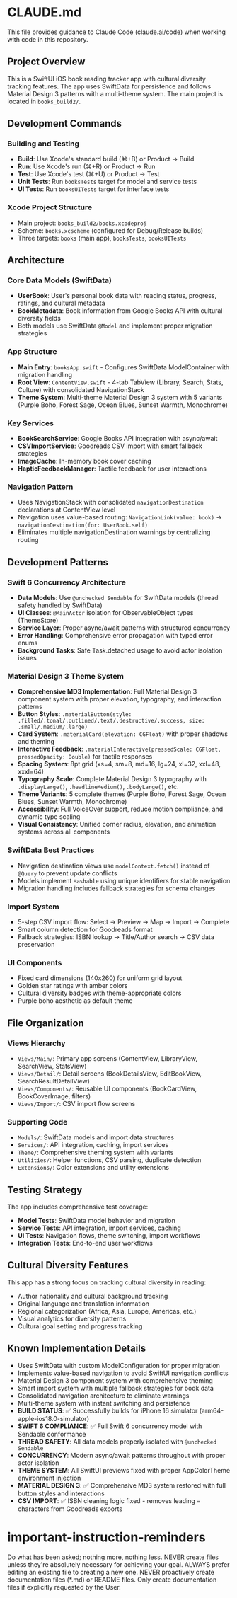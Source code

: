 # CLAUDE.md

This file provides guidance to Claude Code (claude.ai/code) when working with code in this repository.

## Project Overview

This is a SwiftUI iOS book reading tracker app with cultural diversity tracking features. The app uses SwiftData for persistence and follows Material Design 3 patterns with a multi-theme system. The main project is located in `books_build2/`.

## Development Commands

### Building and Testing
- **Build**: Use Xcode's standard build (⌘+B) or Product → Build
- **Run**: Use Xcode's run (⌘+R) or Product → Run  
- **Test**: Use Xcode's test (⌘+U) or Product → Test
- **Unit Tests**: Run `booksTests` target for model and service tests
- **UI Tests**: Run `booksUITests` target for interface tests

### Xcode Project Structure
- Main project: `books_build2/books.xcodeproj`
- Scheme: `books.xcscheme` (configured for Debug/Release builds)
- Three targets: `books` (main app), `booksTests`, `booksUITests`

## Architecture

### Core Data Models (SwiftData)
- **UserBook**: User's personal book data with reading status, progress, ratings, and cultural metadata
- **BookMetadata**: Book information from Google Books API with cultural diversity fields
- Both models use SwiftData `@Model` and implement proper migration strategies

### App Structure
- **Main Entry**: `booksApp.swift` - Configures SwiftData ModelContainer with migration handling
- **Root View**: `ContentView.swift` - 4-tab TabView (Library, Search, Stats, Culture) with consolidated NavigationStack
- **Theme System**: Multi-theme Material Design 3 system with 5 variants (Purple Boho, Forest Sage, Ocean Blues, Sunset Warmth, Monochrome)

### Key Services
- **BookSearchService**: Google Books API integration with async/await
- **CSVImportService**: Goodreads CSV import with smart fallback strategies
- **ImageCache**: In-memory book cover caching
- **HapticFeedbackManager**: Tactile feedback for user interactions

### Navigation Pattern
- Uses NavigationStack with consolidated `navigationDestination` declarations at ContentView level
- Navigation uses value-based routing: `NavigationLink(value: book)` → `navigationDestination(for: UserBook.self)`
- Eliminates multiple navigationDestination warnings by centralizing routing

## Development Patterns

### Swift 6 Concurrency Architecture
- **Data Models**: Use `@unchecked Sendable` for SwiftData models (thread safety handled by SwiftData)
- **UI Classes**: `@MainActor` isolation for ObservableObject types (ThemeStore)
- **Service Layer**: Proper async/await patterns with structured concurrency
- **Error Handling**: Comprehensive error propagation with typed error enums
- **Background Tasks**: Safe Task.detached usage to avoid actor isolation issues

### Material Design 3 Theme System
- **Comprehensive MD3 Implementation**: Full Material Design 3 component system with proper elevation, typography, and interaction patterns
- **Button Styles**: `.materialButton(style: .filled/.tonal/.outlined/.text/.destructive/.success, size: .small/.medium/.large)`
- **Card System**: `.materialCard(elevation: CGFloat)` with proper shadows and theming
- **Interactive Feedback**: `.materialInteractive(pressedScale: CGFloat, pressedOpacity: Double)` for tactile responses
- **Spacing System**: 8pt grid (xs=4, sm=8, md=16, lg=24, xl=32, xxl=48, xxxl=64)
- **Typography Scale**: Complete Material Design 3 typography with `.displayLarge()`, `.headlineMedium()`, `.bodyLarge()`, etc.
- **Theme Variants**: 5 complete themes (Purple Boho, Forest Sage, Ocean Blues, Sunset Warmth, Monochrome)
- **Accessibility**: Full VoiceOver support, reduce motion compliance, and dynamic type scaling
- **Visual Consistency**: Unified corner radius, elevation, and animation systems across all components

### SwiftData Best Practices
- Navigation destination views use `modelContext.fetch()` instead of `@Query` to prevent update conflicts
- Models implement `Hashable` using unique identifiers for stable navigation
- Migration handling includes fallback strategies for schema changes

### Import System
- 5-step CSV import flow: Select → Preview → Map → Import → Complete
- Smart column detection for Goodreads format
- Fallback strategies: ISBN lookup → Title/Author search → CSV data preservation

### UI Components
- Fixed card dimensions (140x260) for uniform grid layout
- Golden star ratings with amber colors
- Cultural diversity badges with theme-appropriate colors
- Purple boho aesthetic as default theme

## File Organization

### Views Hierarchy
- `Views/Main/`: Primary app screens (ContentView, LibraryView, SearchView, StatsView)
- `Views/Detail/`: Detail screens (BookDetailsView, EditBookView, SearchResultDetailView)
- `Views/Components/`: Reusable UI components (BookCardView, BookCoverImage, filters)
- `Views/Import/`: CSV import flow screens

### Supporting Code
- `Models/`: SwiftData models and import data structures
- `Services/`: API integration, caching, import services
- `Theme/`: Comprehensive theming system with variants
- `Utilities/`: Helper functions, CSV parsing, duplicate detection
- `Extensions/`: Color extensions and utility extensions

## Testing Strategy

The app includes comprehensive test coverage:
- **Model Tests**: SwiftData model behavior and migration
- **Service Tests**: API integration, import services, caching
- **UI Tests**: Navigation flows, theme switching, import workflows
- **Integration Tests**: End-to-end user workflows

## Cultural Diversity Features

This app has a strong focus on tracking cultural diversity in reading:
- Author nationality and cultural background tracking
- Original language and translation information
- Regional categorization (Africa, Asia, Europe, Americas, etc.)
- Visual analytics for diversity patterns
- Cultural goal setting and progress tracking

## Known Implementation Details

- Uses SwiftData with custom ModelConfiguration for proper migration
- Implements value-based navigation to avoid SwiftUI navigation conflicts  
- Material Design 3 component system with comprehensive theming
- Smart import system with multiple fallback strategies for book data
- Consolidated navigation architecture to eliminate warnings
- Multi-theme system with instant switching and persistence
- **BUILD STATUS**: ✅ Successfully builds for iPhone 16 simulator (arm64-apple-ios18.0-simulator)
- **SWIFT 6 COMPLIANCE**: ✅ Full Swift 6 concurrency model with Sendable conformance
- **THREAD SAFETY**: All data models properly isolated with `@unchecked Sendable`
- **CONCURRENCY**: Modern async/await patterns throughout with proper actor isolation
- **THEME SYSTEM**: All SwiftUI previews fixed with proper AppColorTheme environment injection
- **MATERIAL DESIGN 3**: ✅ Comprehensive MD3 system restored with full button styles and interactions
- **CSV IMPORT**: ✅ ISBN cleaning logic fixed - removes leading `=` characters from Goodreads exports

# important-instruction-reminders
Do what has been asked; nothing more, nothing less.
NEVER create files unless they're absolutely necessary for achieving your goal.
ALWAYS prefer editing an existing file to creating a new one.
NEVER proactively create documentation files (*.md) or README files. Only create documentation files if explicitly requested by the User.